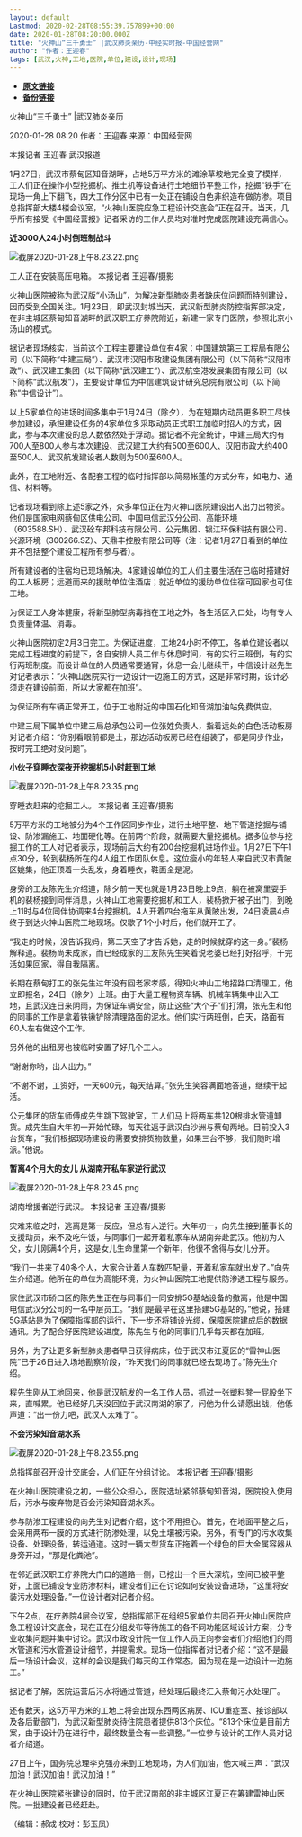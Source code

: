 ```yaml
---
layout: default
Lastmod: 2020-02-28T08:55:39.757899+00:00
date: 2020-01-28T08:20:00.000Z
title: "火神山“三千勇士” |武汉肺炎亲历-中经实时报-中国经营网"
author: "作者：王迎春"
tags: [武汉,火神,工地,医院,单位,建设,设计,现场]
---
```


* [**原文链接**](http://www.cb.com.cn/index/show/zj/cv/cv13475421262/p/s.html)
* [**备份链接**](https://archive.is/cG268)


火神山“三千勇士” |武汉肺炎亲历

2020-01-28 08:20 作者：王迎春 来源：中国经营网

本报记者 王迎春 武汉报道  

1月27日，武汉市蔡甸区知音湖畔，占地5万平方米的滩涂草坡地完全变了模样，工人们正在操作小型挖掘机、推土机等设备进行土地细节平整工作，挖掘“铁手”在现场一角上下翻飞，四大工作分区中已有一处正在铺设白色非织造布做防渗。项目总指挥部大楼4楼会议室，“火神山医院应急工程设计交底会”正在召开。当天，几乎所有接受《中国经营报》记者采访的工作人员均对准时完成医院建设充满信心。

**近3000人24小时倒班制战斗**

![截屏2020-01-28上午8.23.22.png](/images/post/9f2e87223f639a55907b20e30b242d3d.png)

工人正在安装高压电箱。 本报记者 王迎春/摄影

火神山医院被称为武汉版“小汤山”，为解决新型肺炎患者缺床位问题而特别建设，因而受到全国关注。1月23日，即武汉封城当天，武汉新型肺炎防控指挥部决定，在非主城区蔡甸知音湖畔的武汉职工疗养院附近，新建一家专门医院，参照北京小汤山的模式。

据记者现场核实，当前这个工程主要建设单位有4家：中国建筑第三工程局有限公司（以下简称“中建三局”）、武汉市汉阳市政建设集团有限公司（以下简称“汉阳市政”）、武汉建工集团（以下简称“武汉建工”）、武汉航空港发展集团有限公司（以下简称“武汉航发”），主要设计单位为中信建筑设计研究总院有限公司（以下简称“中信设计”）。

以上5家单位的进场时间多集中于1月24日（除夕），为在短期内动员更多职工尽快参加建设，承担建设任务的4家单位多采取动员正式职工加临时招人的方式，因此，参与本次建设的总人数依然处于浮动。据记者不完全统计，中建三局大约有700人至800人参与本次建设、武汉建工大约有500至600人、汉阳市政大约400至500人、武汉航发建设者人数则为500至600人。

此外，在工地附近、各配套工程的临时指挥部以简易帐蓬的方式分布，如电力、通信、材料等。

记者现场看到除上述5家之外，众多单位正在为火神山医院建设出人出力出物资。他们是国家电网蔡甸区供电公司、中国电信武汉分公司、高能环境（603588.SH）、武汉砼车邦科技有限公司、公元集团、银江环保科技有限公司、兴源环境（300266.SZ）、天鼎丰控股有限公司等（注：记者1月27日看到的单位并不包括整个建设工程所有参与者）。

所有建设者的住宿均已现场解决。4家建设单位的工人们主要生活在已临时搭建好的工人板房；远道而来的援助单位住酒店；就近单位的援助单位住宿可回家也可住工地。

为保证工人身体健康，将新型肺型病毒挡在工地之外，各生活区入口处，均有专人负责量体温、消毒。

火神山医院初定2月3日完工。为保证进度，工地24小时不停工，各单位建设者以完成工程进度的前提下，各自安排人员工作与休息时间，有的实行三班倒，有的实行两班制度。而设计单位的人员通常要通宵，休息一会儿继续干，中信设计赵先生对记者表示：“火神山医院实行一边设计一边施工的方式，这是非常时期，设计必须走在建设前面，所以大家都在加班”。

为保证所有车辆正常开工，位于工地附近的中国石化知音湖加油站免费供应。

中建三局下属单位中建三局总承包公司一位张姓负责人，指着远处的白色活动板房对记者介绍：“你别看眼前都是土，那边活动板房已经在组装了，都是同步作业，按时完工绝对没问题”。

**小伙子穿睡衣深夜开挖掘机5小时赶到工地**

![截屏2020-01-28上午8.23.35.png](/images/post/f18833e670db5e41bdb2cd306087243f.png)

穿睡衣赶来的挖掘工人。 本报记者 王迎春/摄影

5万平方米的工地被分为4个工作区同步作业，进行土地平整、地下管道挖掘与铺设、防渗漏施工、地面硬化等。在前两个阶段，就需要大量挖掘机。据多位参与挖掘工作的工人对记者表示，现场前后大约有200台挖掘机进场作业。1月27日下午1点30分，轮到裴杨所在的4人组工作团队休息。这位瘦小的年轻人来自武汉市黄陂区姚集，他正顶着一头乱发，身着睡衣，鞋面全是泥。

身旁的工友陈先生介绍道，除夕前一天也就是1月23日晚上9点，躺在被窝里耍手机的裴杨接到同伴消息，火神山工地需要挖掘机和工人，裴杨掀开被子出门，到晚上11时与4位同伴协调来4台挖掘机。4人开着四台拖车从黄陂出发，24日凌晨4点终于到达火神山医院工地现场。仅歇了1个小时后，他们就开工了。

“我走的时候，没告诉我妈，第二天空了才告诉她，走的时候就穿的这一身。”裴杨解释道。裴杨尚未成家，而已经成家的工友陈先生笑着说老婆已经打好招呼，干完活如果回家，得自我隔离。

长期在蔡甸打工的张先生过年没有回老家孝感，得知火神山工地招路口清理工，他立即报名，24日（除夕）上班。由于大量工程物资车辆、机械车辆集中出入工地，且武汉连日来阴雨，为保证车辆安全，防止这些“大个子”们打滑，张先生和他的同事的工作是拿着铁锹铲除清理路面的泥水。他们实行两班倒，白天，路面有60人左右做这个工作。

另外他的出租房也被临时安置了好几个工人。

“谢谢你哟，出人出力。”

“不谢不谢，工资好，一天600元，每天结算。”张先生笑容满面地答道，继续干起活。

公元集团的货车师傅成先生跳下驾驶室，工人们马上将两车共120根排水管道卸货。成先生自大年初一开始忙碌，每天往返于武汉白沙洲与蔡甸两地。目前投入3台货车，“我们根据现场建设的需要安排货物数量，如果三台不够，我们随时增派。”他说。

**暂离4个月大的女儿 从湖南开私车家逆行武汉**

![截屏2020-01-28上午8.23.45.png](/images/post/1f7f1ae2c34710aae6e48d624831ba8b.png)

湖南增援者逆行武汉。 本报记者 王迎春/摄影

灾难来临之时，逃离是第一反应，但总有人逆行。大年初一，向先生接到董事长的支援动员，来不及吃午饭，与同事们一起开着私家车从湖南奔赴武汉。他初为人父，女儿刚满4个月，这是女儿生命里第一个新年，他很不舍得与女儿分开。

“我们一共来了40多个人，大家合计着人车数匹配量，开着私家车就出发了。”向先生介绍道。他所在的单位为高能环境，为火神山医院工地提供防渗透工程与服务。

家住武汉市硚口区的陈先生正在与同事们一同安排5G基站设备的撤离，他是中国电信武汉分公司的一名中层员工。“我们是最早在这里搭建5G基站的，”他说，搭建5G基站是为了保障指挥部的运行，下一步还将铺设光缆，保障医院建成后的数据通讯。为了配合好医院建设进度，陈先生与他的同事们几乎每天都在加班。

另外，为了让更多新型肺炎患者早日获得病床，位于武汉市江夏区的“雷神山医院”已于26日进入场地勘察阶段，“昨天我们的同事就已经去现场了。”陈先生介绍。

程先生刚从工地回来，他是武汉航发的一名工作人员，抓过一张塑料凳一屁股坐下来，直喊累。他已经好几天没回位于武汉南湖的家了。问他为什么请愿出战，他低声道：“出一份力吧，武汉人太难了”。

**不会污染知音湖水系**

![截屏2020-01-28上午8.23.55.png](/images/post/fd4be5714cc36309597578a3ee0f3526.png)

总指挥部召开设计交底会，人们正在分组讨论。 本报记者 王迎春/摄影

在火神山医院建设之初，一些公众担心，医院选址紧邻蔡甸知音湖，医院投入使用后，污水与废弃物是否会污染知音湖水系。

参与防渗工程建设的向先生对记者介绍，这个不用担心。首先，在地面平整之后，会采用两布一膜的方式进行防渗处理，以免土壤被污染。另外，有专门的污水收集设备、处理设备，转运通道。这时一辆大型货车正拖着一个绿色的巨大金属容器从身旁开过，“那是化粪池”。

在邻近武汉职工疗养院大门口的道路一侧，已挖出一个巨大深坑，空间已被平整好，上面已铺设专业防渗材料，建设者们正在讨论如何安装设备进场，“这里将安装污水处理设备。”一位设计者对记者介绍。

下午2点，在疗养院4层会议室，总指挥部正在组织5家单位共同召开火神山医院应急工程设计交底会，现在正在分组发布等待施工的各不同功能区域设计方案，分专业收集问题并集中讨论。武汉市政设计院一位工作人员正向参会者们介绍他们的雨水管道和污水管道设计细节，并提需求。现场一位指挥者对记者介绍：“这不是最后一场设计会议，这样的会议是我们每天的工作常态，因为现在是一边设计一边施工。”

据记者了解，医院运营后污水将通过管道，经处理后最终汇入蔡甸污水处理厂。

还有数天，这5万平方米的工地上将会出现东西两区病房、ICU重症室、接诊部以及各后勤部门，为武汉新型肺炎待住院患者提供813个床位。“813个床位是目前方案，由于设计仍在进行中，最终数量会有一些调整。”一位参与设计的工作人员对记者介绍道。

27日上午，国务院总理李克强亦来到工地现场，为人们加油，他大喊三声：“武汉加油！武汉加油！武汉加油！”

在火神山医院紧张建设的同时，位于武汉南部的非主城区江夏正在筹建雷神山医院。一批建设者已经赶赴。

（编辑：郝成 校对：彭玉凤）

